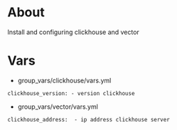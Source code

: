 # About
Install and configuring clickhouse and vector

# Vars

 - group_vars/clickhouse/vars.yml
```
clickhouse_version: - version clickhouse
```
 - group_vars/vector/vars.yml
```
clickhouse_address:  - ip address clickhouse server
```